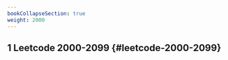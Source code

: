 ```yaml
---
bookCollapseSection: true
weight: 2000
---
```


## <span class="section-num">1</span> Leetcode 2000-2099 {#leetcode-2000-2099}
